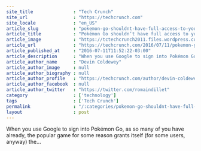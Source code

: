 ```yaml
---
site_title               : "Tech Crunch"
site_url                 : "https://techcrunch.com"
site_locale              : "en_US"
article_slug             : "pokemon-go-shouldnt-have-full-access-to-your-gmail-docs-and-google-account-but-it-does"
article_title            : "Pokémon Go shouldn’t have full access to your Gmail, Docs and Google account — but it does"
article_image            : "https://tctechcrunch2011.files.wordpress.com/2016/07/27579849653_0c65e1925c_o1.jpg?w=764&h=400&crop=1"
article_url              : "https://techcrunch.com/2016/07/11/pokemon-go-shouldnt-have-full-access-to-your-gmail-docs-and-google-account-but-it-does/"
article_published_at     : "2016-07-11T11:52:22-03:00"
article_description      : "When you use Google to sign into Pokémon Go, as so many of you have already, the popular game for some reason grants itself (for some users, anyway) the..."
article_author_name      : "Devin Coldewey"
article_author_image     : null
article_author_biography : null
article_author_profile   : "https://techcrunch.com/author/devin-coldewey/"
article_author_facebook  : null
article_author_twitter   : "https://twitter.com/romaindillet"
category                 : ['technology']
tags                     : ['Tech Crunch']
permalink                : "/:categories/pokemon-go-shouldnt-have-full-access-to-your-gmail-docs-and-google-account-but-it-does/"
layout                   : post
---
```


When you use Google to sign into Pokémon Go, as so many of you have already, the popular game for some reason grants itself (for some users, anyway) the...
